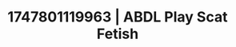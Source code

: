 ---
categories:
- Vocal tease
- Sneaker fetish
- Body worship
- Hentai
- Hands-on body
image: /assets/images/1747801119963.jpg
layout: post
seo:
  description: Featured content with high-quality Scat Fetish, ABDL Play. HD images
    available.
  keywords: Scat Fetish, ABDL Play
  og_image: /assets/images/1747801119963.jpg
  schema_type: VisualArtwork
tags:
- '#1747801119963'
- Scat Fetish
- ABDL Play
title: 1747801119963 | ABDL Play Scat Fetish
---